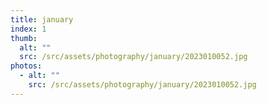 ```yaml
---
title: january
index: 1
thumb:
  alt: ""
  src: /src/assets/photography/january/2023010052.jpg
photos:
  - alt: ""
    src: /src/assets/photography/january/2023010052.jpg
---
```

